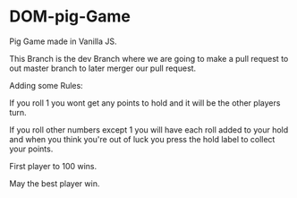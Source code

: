# DOM-pig-Game
Pig Game made in Vanilla JS. 

This Branch is the dev Branch where we are going to make a pull request to out master branch to later merger our pull request.

Adding some Rules: 

If you roll 1 you wont get any points to hold and it will be the other players turn. 

If you roll other numbers except 1 you will have each roll added to your hold and when you think you're out of luck you press the hold label to collect your points. 

First player to 100 wins.

May the best player win. 
